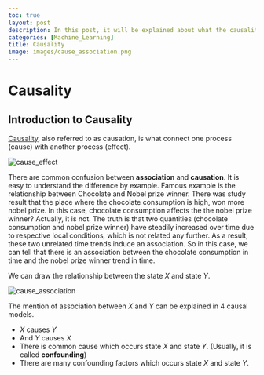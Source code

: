 ```yaml
---
toc: true
layout: post
description: In this post, it will be explained about what the causality is, such as casual graphical model and temporal causality. This post is the summary of "Mathematical principles in Machine Learning" offered from UNIST.
categories: [Machine_Learning]
title: Causality
image: images/cause_association.png
---
```


# Causality

## Introduction to Causality

[Causality](https://en.wikipedia.org/wiki/Causality), also referred to as causation, is what connect one process (cause) with another process (effect).

![cause_effect]({{site.baseurl}}/assets/image/cause_effect.png "Fig 1. The relationship between cause and effect")

There are common confusion between **association** and **causation**. It is easy to understand the difference by example. Famous example is the relationship between Chocolate and Nobel prize winner. There was study result that the place where the chocolate consumption is high, won more nobel prize. In this case, chocolate consumption affects the the nobel prize winner? Actually, it is not. The truth is that two quantities (chocolate consumption and nobel prize winner) have steadily increased over time due to respective local conditions, which is not related any further. As a result, these two unrelated time trends induce an association. So in this case, we can tell that there is an association between the chocolate consumption in time and the nobel prize winner trend in time. 

We can draw the relationship between the state $X$ and state $Y$.

![cause_association]({{site.baseurl}}/assets/image/cause_association.png "Fig 2. X and Y are associated")

The mention of association between $X$ and $Y$ can be explained in 4 causal models.

- $X$ causes $Y$
- And $Y$ causes $X$
- There is common cause which occurs state $X$ and state $Y$. (Usually, it is called **confounding**)
- There are many confounding factors which occurs state $X$ and state $Y$.

